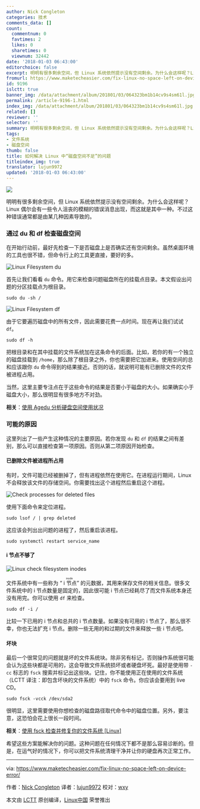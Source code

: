 ```yaml
---
author: Nick Congleton
categories: 技术
comments_data: []
count:
  commentnum: 0
  favtimes: 2
  likes: 0
  sharetimes: 0
  viewnum: 32442
date: '2018-01-03 06:43:00'
editorchoice: false
excerpt: 明明有很多剩余空间，但 Linux 系统依然提示没有空间剩余。为什么会这样呢？Linux 偶尔会有一些令人沮丧的模糊的错误消息出现，而这就是其中一种。不过这种错误通常都是由某几种因素导致的。
fromurl: https://www.maketecheasier.com/fix-linux-no-space-left-on-device-error/
id: 9196
islctt: true
banner_img: /data/attachment/album/201801/03/064323bm1b14cv9s4sm61l.jpg
permalink: /article-9196-1.html
index_img: /data/attachment/album/201801/03/064323bm1b14cv9s4sm61l.jpg.thumb.jpg
related: []
reviewer: ''
selector: ''
summary: 明明有很多剩余空间，但 Linux 系统依然提示没有空间剩余。为什么会这样呢？Linux 偶尔会有一些令人沮丧的模糊的错误消息出现，而这就是其中一种。不过这种错误通常都是由某几种因素导致的。
tags:
- 文件系统
- 磁盘空间
thumb: false
title: 如何解决 Linux 中“磁盘空间不足”的问题
titleindex_img: true
translator: lujun9972
updated: '2018-01-03 06:43:00'
---
```


![](/data/attachment/album/201801/03/064323bm1b14cv9s4sm61l.jpg)


明明有很多剩余空间，但 Linux 系统依然提示没有空间剩余。为什么会这样呢？Linux 偶尔会有一些令人沮丧的模糊的错误消息出现，而这就是其中一种。不过这种错误通常都是由某几种因素导致的。


### 通过 du 和 df 检查磁盘空间


在开始行动前，最好先检查一下是否磁盘上是否确实还有空间剩余。虽然桌面环境的工具也很不错，但命令行上的工具更直接，要好的多。


![Linux Filesystem du](/data/attachment/album/201801/03/064331vo5gp46bgzfbjfy9.jpg "Linux Filesystem du")


首先让我们看看 `du` 命令。用它来检查问题磁盘所在的挂载点目录。本文假设出问题的分区挂载点为根目录。



```
sudo du -sh /

```

![Linux Filesystem df](/data/attachment/album/201801/03/064332cmgwxqwrd3uuirs4.jpg "Linux Filesystem df")


由于它要遍历磁盘中的所有文件，因此需要花费一点时间。现在再让我们试试 `df`。



```
sudo df -h

```

把根目录和在其中挂载的文件系统加在这条命令的后面。比如，若你的有一个独立的磁盘挂载到 `/home`，那么除了根目录之外，你也需要把它加进来。使用空间的总和应该跟你 `du` 命令得到的结果接近。否则的话，就说明可能有已删除文件的文件被进程占用。


当然，这里主要专注点在于这些命令的结果是否要小于磁盘的大小。如果确实小于磁盘大小，那么很明显有很多地方不对劲。


**相关**：[使用 Agedu 分析硬盘空间使用状况](https://www.maketecheasier.com/agedu-analyze-hard-disk-space-usage-in-linux/ "Use Agedu to Analyze Hard Disk Space Usage in Linux") 


### 可能的原因


这里列出了一些产生这种情况的主要原因。若你发现 `du` 和 `df` 的结果之间有差别，那么可以直接检查第一项原因。否则从第二项原因开始检查。


#### 已删除文件被进程所占用


有时，文件可能已经被删掉了，但有进程依然在使用它。在进程运行期间，Linux 不会释放该文件的存储空间。你需要找出这个进程然后重启这个进程。


![Check processes for deleted files](/data/attachment/album/201801/03/064332vji6ttfids9qjvvz.jpg "Check processes for deleted files")


使用下面命令来定位进程。



```
sudo lsof / | grep deleted

```

这应该会列出出问题的进程了，然后重启该进程。



```
sudo systemctl restart service_name

```

#### i 节点不够了


![Linux check filesystem inodes](/data/attachment/album/201801/03/064332xceb9tj0f4bbqmqf.jpg "Linux check filesystem inodes")


文件系统中有一些称为 “<ruby> i 节点 <rt>  inode </rt></ruby>” 的元数据，其用来保存文件的相关信息。很多文件系统中的 i 节点数量是固定的，因此很可能 i 节点已经耗尽了而文件系统本身还没有用完。你可以使用 `df` 来检查。



```
sudo df -i /

```

比较一下已用的 i 节点和总共的 i 节点数量。如果没有可用的 i 节点了，那么很不幸，你也无法扩充 i 节点。删除一些无用的和过期的文件来释放一些 i 节点吧。


#### 坏块


最后一个很常见的问题就是坏的文件系统块。除非另有标记，否则操作系统很可能会认为这些块都是可用的，这会导致文件系统损坏或者硬盘坏死。最好是使用带 `-cc` 标志的 `fsck` 搜索并标记出这些块。记住，你不能使用正在使用的文件系统（LCTT 译注：即包含坏块的文件系统）中的 `fsck` 命令。你应该会要用到 live CD。



```
sudo fsck -vcck /dev/sda2

```

很明显，这里需要使用你想检查的磁盘路径取代命令中的磁盘位置。另外，要注意，这恐怕会花上很长一段时间。


**相关**：[使用 fsck 检查并修复你的文件系统 [Linux]](https://www.maketecheasier.com/check-repair-filesystem-fsck-linux/ "Check and Repair Your Filesystem With fsck [Linux]")


希望这些方案能解决你的问题。这种问题在任何情况下都不是那么容易诊断的。但是，在运气好的情况下，你可以把文件系统清理干净并让你的硬盘再次正常工作。




---


via: <https://www.maketecheasier.com/fix-linux-no-space-left-on-device-error/>


作者：[Nick Congleton](https://www.maketecheasier.com/author/nickcongleton/) 译者：[lujun9972](https://github.com/lujun9972) 校对：[wxy](https://github.com/wxy)


本文由 [LCTT](https://github.com/LCTT/TranslateProject) 原创编译，[Linux中国](https://linux.cn/) 荣誉推出